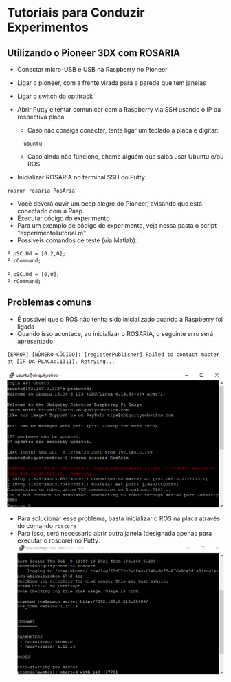 # Tutoriais para Conduzir Experimentos
## Utilizando o Pioneer 3DX com ROSARIA 

- Conectar micro-USB e USB na Raspberry no Pioneer 
- Ligar o pioneer, com a frente virada para a parede que tem janelas
- Ligar o switch do optitrack
- Abrir Putty e tentar comunicar com a Raspberry via SSH usando o IP da respectiva placa
  - Caso não consiga conectar, tente ligar um teclado à placa e digitar:
  ```
    ubuntu
  ```
  <Pressionar ENTER>
  
  - Caso ainda não funcione, chame alguém que saiba usar Ubuntu e/ou ROS
- Inicializar ROSARIA no terminal SSH do Putty:
```
rosrun rosaria RosAria
```
- Você deverá ouvir um beep alegre do Pioneer, avisando que está conectado com a Rasp
- Executar código do experimento 
- Para um exemplo de código de experimento, veja nessa pasta o script "experimentoTutorial.m"
- Possiveis comandos de teste (via Matlab):
```
P.pSC.Ud = [0.2,0];
P.rCommand;

P.pSC.Ud = [0,0];
P.rCommand;
``` 

## Problemas comuns
- É possivel que o ROS não tenha sido inicializado quando a Raspberry foi ligada
- Quando isso acontece, ao inicializar o ROSARIA, o seguinte erro será apresentado:
```
[ERROR] [NÚMERO-CÓDIGO]: [registerPublisher] Failed to contact master at [IP-DA-PLACA:11311]. Retrying...
```
![](https://raw.githubusercontent.com/Alexandre-Caldeira/TREVAS/main/TutoriaisExperimentos/erroSemMestre.png)

- Para solucionar esse problema, basta inicializar o ROS na placa através do comando ``` roscore ```
- Para isso, será necessario abrir outra janela (designada apenas para executar o roscore) no Putty:
 ![](https://github.com/Alexandre-Caldeira/TREVAS/blob/main/TutoriaisExperimentos/rodandoROSCORE.png)

